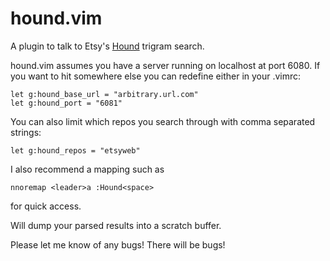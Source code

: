 hound.vim
=========

A plugin to talk to Etsy's [Hound](https://github.com/etsy/Hound) trigram search.

hound.vim assumes you have a server running on localhost at port 6080. If you want to hit somewhere else you can redefine either in your .vimrc:

```vimscript
let g:hound_base_url = "arbitrary.url.com"
let g:hound_port = "6081"
```

You can also limit which repos you search through with comma separated strings:

```vimscript
let g:hound_repos = "etsyweb"
```

I also recommend a mapping such as 

```vimscript
nnoremap <leader>a :Hound<space>
```
for quick access.

Will dump your parsed results into a scratch buffer.

Please let me know of any bugs! There will be bugs!
